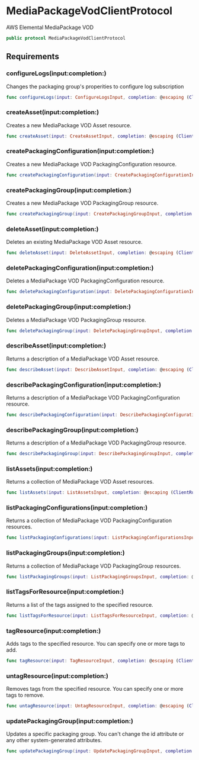 # MediaPackageVodClientProtocol

AWS Elemental MediaPackage VOD

``` swift
public protocol MediaPackageVodClientProtocol 
```

## Requirements

### configureLogs(input:​completion:​)

Changes the packaging group's properities to configure log subscription

``` swift
func configureLogs(input: ConfigureLogsInput, completion: @escaping (ClientRuntime.SdkResult<ConfigureLogsOutputResponse, ConfigureLogsOutputError>) -> Void)
```

### createAsset(input:​completion:​)

Creates a new MediaPackage VOD Asset resource.

``` swift
func createAsset(input: CreateAssetInput, completion: @escaping (ClientRuntime.SdkResult<CreateAssetOutputResponse, CreateAssetOutputError>) -> Void)
```

### createPackagingConfiguration(input:​completion:​)

Creates a new MediaPackage VOD PackagingConfiguration resource.

``` swift
func createPackagingConfiguration(input: CreatePackagingConfigurationInput, completion: @escaping (ClientRuntime.SdkResult<CreatePackagingConfigurationOutputResponse, CreatePackagingConfigurationOutputError>) -> Void)
```

### createPackagingGroup(input:​completion:​)

Creates a new MediaPackage VOD PackagingGroup resource.

``` swift
func createPackagingGroup(input: CreatePackagingGroupInput, completion: @escaping (ClientRuntime.SdkResult<CreatePackagingGroupOutputResponse, CreatePackagingGroupOutputError>) -> Void)
```

### deleteAsset(input:​completion:​)

Deletes an existing MediaPackage VOD Asset resource.

``` swift
func deleteAsset(input: DeleteAssetInput, completion: @escaping (ClientRuntime.SdkResult<DeleteAssetOutputResponse, DeleteAssetOutputError>) -> Void)
```

### deletePackagingConfiguration(input:​completion:​)

Deletes a MediaPackage VOD PackagingConfiguration resource.

``` swift
func deletePackagingConfiguration(input: DeletePackagingConfigurationInput, completion: @escaping (ClientRuntime.SdkResult<DeletePackagingConfigurationOutputResponse, DeletePackagingConfigurationOutputError>) -> Void)
```

### deletePackagingGroup(input:​completion:​)

Deletes a MediaPackage VOD PackagingGroup resource.

``` swift
func deletePackagingGroup(input: DeletePackagingGroupInput, completion: @escaping (ClientRuntime.SdkResult<DeletePackagingGroupOutputResponse, DeletePackagingGroupOutputError>) -> Void)
```

### describeAsset(input:​completion:​)

Returns a description of a MediaPackage VOD Asset resource.

``` swift
func describeAsset(input: DescribeAssetInput, completion: @escaping (ClientRuntime.SdkResult<DescribeAssetOutputResponse, DescribeAssetOutputError>) -> Void)
```

### describePackagingConfiguration(input:​completion:​)

Returns a description of a MediaPackage VOD PackagingConfiguration resource.

``` swift
func describePackagingConfiguration(input: DescribePackagingConfigurationInput, completion: @escaping (ClientRuntime.SdkResult<DescribePackagingConfigurationOutputResponse, DescribePackagingConfigurationOutputError>) -> Void)
```

### describePackagingGroup(input:​completion:​)

Returns a description of a MediaPackage VOD PackagingGroup resource.

``` swift
func describePackagingGroup(input: DescribePackagingGroupInput, completion: @escaping (ClientRuntime.SdkResult<DescribePackagingGroupOutputResponse, DescribePackagingGroupOutputError>) -> Void)
```

### listAssets(input:​completion:​)

Returns a collection of MediaPackage VOD Asset resources.

``` swift
func listAssets(input: ListAssetsInput, completion: @escaping (ClientRuntime.SdkResult<ListAssetsOutputResponse, ListAssetsOutputError>) -> Void)
```

### listPackagingConfigurations(input:​completion:​)

Returns a collection of MediaPackage VOD PackagingConfiguration resources.

``` swift
func listPackagingConfigurations(input: ListPackagingConfigurationsInput, completion: @escaping (ClientRuntime.SdkResult<ListPackagingConfigurationsOutputResponse, ListPackagingConfigurationsOutputError>) -> Void)
```

### listPackagingGroups(input:​completion:​)

Returns a collection of MediaPackage VOD PackagingGroup resources.

``` swift
func listPackagingGroups(input: ListPackagingGroupsInput, completion: @escaping (ClientRuntime.SdkResult<ListPackagingGroupsOutputResponse, ListPackagingGroupsOutputError>) -> Void)
```

### listTagsForResource(input:​completion:​)

Returns a list of the tags assigned to the specified resource.

``` swift
func listTagsForResource(input: ListTagsForResourceInput, completion: @escaping (ClientRuntime.SdkResult<ListTagsForResourceOutputResponse, ListTagsForResourceOutputError>) -> Void)
```

### tagResource(input:​completion:​)

Adds tags to the specified resource. You can specify one or more tags to add.

``` swift
func tagResource(input: TagResourceInput, completion: @escaping (ClientRuntime.SdkResult<TagResourceOutputResponse, TagResourceOutputError>) -> Void)
```

### untagResource(input:​completion:​)

Removes tags from the specified resource. You can specify one or more tags to remove.

``` swift
func untagResource(input: UntagResourceInput, completion: @escaping (ClientRuntime.SdkResult<UntagResourceOutputResponse, UntagResourceOutputError>) -> Void)
```

### updatePackagingGroup(input:​completion:​)

Updates a specific packaging group. You can't change the id attribute or any other system-generated attributes.

``` swift
func updatePackagingGroup(input: UpdatePackagingGroupInput, completion: @escaping (ClientRuntime.SdkResult<UpdatePackagingGroupOutputResponse, UpdatePackagingGroupOutputError>) -> Void)
```
